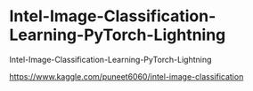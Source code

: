 # Intel-Image-Classification-Learning-PyTorch-Lightning
Intel-Image-Classification-Learning-PyTorch-Lightning

https://www.kaggle.com/puneet6060/intel-image-classification
